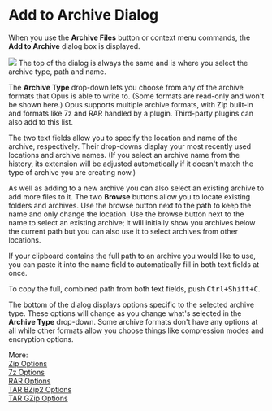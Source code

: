 # Add to Archive Dialog

When you use the **Archive Files** button or context menu commands, the **Add to Archive** dialog box is displayed.

<img src="/media/13/add_to_archive.png" class="align-right" data-query="?nolink" /> The top of the dialog is always the same and is where you select the archive type, path and name.

The **Archive Type** drop-down lets you choose from any of the archive formats that Opus is able to write to. (Some formats are read-only and won't be shown here.) Opus supports multiple archive formats, with Zip built-in and formats like 7z and RAR handled by a plugin. Third-party plugins can also add to this list.

The two text fields allow you to specify the location and name of the archive, respectively. Their drop-downs display your most recently used locations and archive names. (If you select an archive name from the history, its extension will be adjusted automatically if it doesn't match the type of archive you are creating now.)

As well as adding to a new archive you can also select an existing archive to add more files to it. The two **Browse** buttons allow you to locate existing folders and archives. Use the browse button next to the path to keep the name and only change the location. Use the browse button next to the name to select an existing archive; it will initially show you archives below the current path but you can also use it to select archives from other locations.

If your clipboard contains the full path to an archive you would like to use, you can paste it into the name field to automatically fill in both text fields at once.

To copy the full, combined path from both text fields, push <kbd>Ctrl+Shift+C</kbd>.

The bottom of the dialog displays options specific to the selected archive type. These options will change as you change what's selected in the **Archive Type** drop-down. Some archive formats don't have any options at all while other formats allow you choose things like compression modes and encryption options.

More:  
[Zip Options](/Manual/file_operations/creating_archives/add_to_archive_dialog/zip_options.md)  
[7z Options](/Manual/file_operations/creating_archives/add_to_archive_dialog/7z_options.md)  
[RAR Options](/Manual/file_operations/creating_archives/add_to_archive_dialog/rar_options.md)  
[TAR BZip2 Options](/Manual/file_operations/creating_archives/add_to_archive_dialog/tar_bzip2_options.md)  
[TAR GZip Options](/Manual/file_operations/creating_archives/add_to_archive_dialog/tar_gzip_options.md)  
